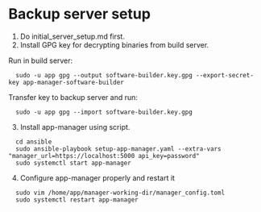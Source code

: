 # Backup server setup

1. Do initial_server_setup.md first.
2. Install GPG key for decrypting binaries from build server.

Run in build server:
```
  sudo -u app gpg --output software-builder.key.gpg --export-secret-key app-manager-software-builder
```

Transfer key to backup server and run:
```
  sudo -u app gpg --import software-builder.key.gpg
```

3. Install app-manager using script.

```
  cd ansible
  sudo ansible-playbook setup-app-manager.yaml --extra-vars "manager_url=https://localhost:5000 api_key=password"
  sudo systemctl start app-manager
```

4. Configure app-manager properly and restart it

```
  sudo vim /home/app/manager-working-dir/manager_config.toml
  sudo systemctl restart app-manager
```
